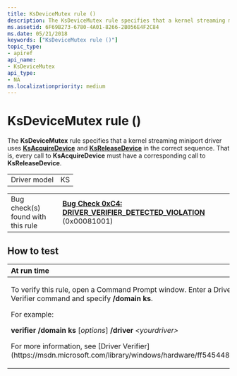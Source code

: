 ```yaml
---
title: KsDeviceMutex rule ()
description: The KsDeviceMutex rule specifies that a kernel streaming miniport driver uses KsAcquireDevice and KsReleaseDevice in the correct sequence. That is, every call to KsAcquireDevice must have a corresponding call to KsReleaseDevice.
ms.assetid: 6F69B273-6780-4A01-8266-2B056E4F2C84
ms.date: 05/21/2018
keywords: ["KsDeviceMutex rule ()"]
topic_type:
- apiref
api_name:
- KsDeviceMutex
api_type:
- NA
ms.localizationpriority: medium
---
```


# KsDeviceMutex rule ()


The **KsDeviceMutex** rule specifies that a kernel streaming miniport driver uses [**KsAcquireDevice**](https://msdn.microsoft.com/library/windows/hardware/ff560911) and [**KsReleaseDevice**](https://msdn.microsoft.com/library/windows/hardware/ff566783) in the correct sequence. That is, every call to **KsAcquireDevice** must have a corresponding call to **KsReleaseDevice**.

|              |     |
|--------------|-----|
| Driver model | KS  |

|                                   |                                                                                                                                       |
|-----------------------------------|---------------------------------------------------------------------------------------------------------------------------------------|
| Bug check(s) found with this rule | [**Bug Check 0xC4: DRIVER\_VERIFIER\_DETECTED\_VIOLATION**](https://msdn.microsoft.com/library/windows/hardware/ff560187) (0x00081001) |

How to test
-----------

<table>
<colgroup>
<col width="100%" />
</colgroup>
<thead>
<tr class="header">
<th align="left">At run time</th>
</tr>
</thead>
<tbody>
<tr class="odd">
<td align="left"><p>To verify this rule, open a Command Prompt window. Enter a Driver Verifier command and specify <strong>/domain ks</strong>.</p>
<p>For example:</p>
<p><strong>verifier /domain ks</strong> [<em>options</em>] <strong>/driver</strong> <em>&lt;yourdriver&gt;</em></p>
<p>For more information, see [Driver Verifier](https://msdn.microsoft.com/library/windows/hardware/ff545448).</p></td>
</tr>
</tbody>
</table>

 

 

 





